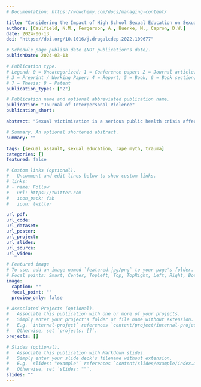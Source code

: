 ```yaml
---
# Documentation: https://wowchemy.com/docs/managing-content/

title: "Considering the Impact of High School Sexual Education on Sexual Assault Rates and Rape Myth Acceptance in a College Sample"
authors: [Caulfield, N.M., Fergerson, A., Buerke, M., Capron, D.W.]
date: 2024-06-13
doi: "https://doi.org/10.1016/j.drugalcdep.2022.109677"

# Schedule page publish date (NOT publication's date).
publishDate: 2024-03-13

# Publication type.
# Legend: 0 = Uncategorized; 1 = Conference paper; 2 = Journal article;
# 3 = Preprint / Working Paper; 4 = Report; 5 = Book; 6 = Book section;
# 7 = Thesis; 8 = Patent
publication_types: ["2"]

# Publication name and optional abbreviated publication name.
publication: "Journal of Interpersonal Violence"
publication_short:

abstract: "Sexual victimization is a serious public health crisis affecting college students, with high rates reported among both women and men. Sexual consent education is crucial as it defines sexual assault and is linked to reduced risk of victimization. Rape myths and stereotyped beliefs shifting blame to survivors are established risk factors for sexual violence. Comprehensive sexual education can mitigate these attitudes, fostering a supportive environment for survivors. However, most high school students in the United States receive abstinence-based or abstinence-plus education, which uses unstandardized protocols and often lacks information about sexual consent. The following study explores the influence of high school sexual education on past sexual victimization and rape myth acceptance in college students. Six hundred sixty-four undergraduate students participated in an online survey through a university participant pool. Results show that those who received comprehensive sexual education were more likely to understand sexual consent and were less likely to endorse past sexual victimization. In contrast, students without comprehensive sexual education reported lower satisfaction with their sexual education and greater acceptance of rape myths. Despite limitations in the study’s sample and reliance on self-reporting, this research highlights the importance of implementing comprehensive sexual education, including consent education, in high schools. Policymakers and educators must recognize the influence of comprehensive sexual education in promoting healthy relationships and combating sexual assault. As a significant public health concern, incorporating standardized sexual consent education into high school curricula can equip students with the knowledge and skills to make informed decisions about their sexual health and relationships. Future research should explore diverse populations and the mediating role of related factors that may further influence these relationships. These efforts will contribute to fostering a safer environment within educational institutions and combating sexual assault."

# Summary. An optional shortened abstract.
summary: ""

tags: [sexual assault, sexual education, rape myth, trauma]
categories: []
featured: false

# Custom links (optional).
#   Uncomment and edit lines below to show custom links.
# links:
# - name: Follow
#   url: https://twitter.com
#   icon_pack: fab
#   icon: twitter

url_pdf: 
url_code:
url_dataset:
url_poster:
url_project:
url_slides:
url_source:
url_video:

# Featured image
# To use, add an image named `featured.jpg/png` to your page's folder. 
# Focal points: Smart, Center, TopLeft, Top, TopRight, Left, Right, BottomLeft, Bottom, BottomRight.
image:
  caption: ""
  focal_point: ""
  preview_only: false

# Associated Projects (optional).
#   Associate this publication with one or more of your projects.
#   Simply enter your project's folder or file name without extension.
#   E.g. `internal-project` references `content/project/internal-project/index.md`.
#   Otherwise, set `projects: []`.
projects: []

# Slides (optional).
#   Associate this publication with Markdown slides.
#   Simply enter your slide deck's filename without extension.
#   E.g. `slides: "example"` references `content/slides/example/index.md`.
#   Otherwise, set `slides: ""`.
slides: ""
---
```

